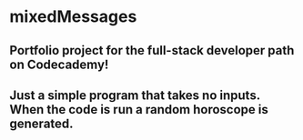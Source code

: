 # mixedMessages

## Portfolio project for the full-stack developer path on Codecademy!
## Just a simple program that takes no inputs. When the code is run a random horoscope is generated.
